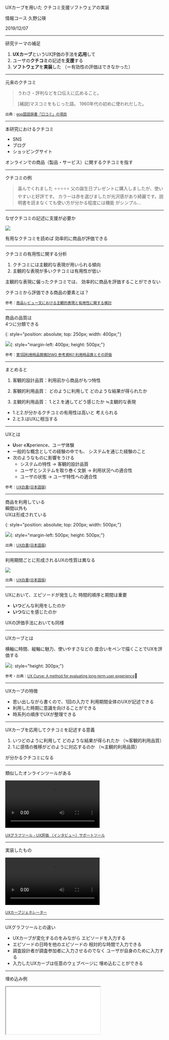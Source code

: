 UXカーブを用いた
クチコミ支援ソフトウェアの実装

情報コース
久野公瑛

<time datetime="2019-12-07">2019/12/07</time>

---

研究テーマの補足

1. **UXカーブ**というUX評価の手法を**応用**して
2. ユーザの**クチコミ**の記述を**支援**する
3. **ソフトウェア**を**実装**した
    （＝有効性の評価はできなかった）

---

元来のクチコミ

> うわさ・評判などを口伝えに広めること。
> 
> [補説]マスコミをもじった語。
> 1960年代の初めに使われだした。

<small>出典：[goo国語辞書「口コミ」の項目](https://dictionary.goo.ne.jp/word/%E5%8F%A3%E3%82%B3%E3%83%9F/)</small>

---

本研究におけるクチコミ

- SNS
- ブログ
- ショッピングサイト

オンラインでの商品（製品・サービス）に関するクチコミを指す

---

クチコミの例

> 喜んでくれました
> :star::star::star::star::star:
> 父の誕生日プレゼントに購入しましたが、使いやすいと好評です。
> カラーは赤を選びましたが光沢感があり綺麗です。説明書を読まなくても使い方が分かる程度には機能
> がシンプル…

---

なぜクチコミの記述に支援が必要か

![](images/word-of-mouth-flow.svg)

有用なクチコミを読めば
効率的に商品が評価できる

---

クチコミの有用性に関する分析

1. クチコミには主観的な表現が用いられる傾向
2. 主観的な表現が多いクチコミは有用性が低い

主観的な表現に偏ったクチコミでは、
効率的に商品を評価することができない

クチコミから評価できる商品の要素とは？

<small>参考：[商品レビュー文における主観的表現と有用性に関する検討](https://ipsj.ixsq.nii.ac.jp/ej/?action=repository_uri&item_id=164274&file_id=1&file_no=1)</small>

---


<p>商品の品質は<br>4つに分類できる</p>{: style="position: absolute; top: 250px; width: 400px;"}

![](images/4-quality-attribute-groups.svg){: style="margin-left: 400px; height: 500px;"}

<small>参考：[第1回利用時品質検討WG 参考資料1 利用時品質とその評価](https://www.ipa.go.jp/files/000054772.pdf)</small>

---

まとめると

1. 客観的設計品質：利用前から商品がもつ特性

2. 客観的利用品質：
    どのように利用して
    どのような結果が得られたか

3. 主観的利用品質： 1\.と2\.を通してどう感じたか
    ≒主観的な表現

- 1\.と2\.が分かるクチコミの有用性は高いと
    考えられる
- 2\.と3\.はUXに相当する

---

UXとは

- **U**ser e**X**perience、ユーザ体験
- 一般的な概念としての経験の中でも、
    システムを通じた経験のこと
- 次のようなものに影響をうける
    - システムの特性
        → 客観的設計品質
    - ユーザとシステムを取り巻く文脈
        → 利用状況への適合性
    - ユーザの状態
        → ユーザ特性への適合性

<small>参考：[UX白書(日本語版)](http://site.hcdvalue.org/docs)</small>

---

<p>商品を利用している<br>瞬間以外も<br>UXは形成されている</p>{: style="position: absolute; top: 200px; width: 500px;"}

![](images/2019-11-19_15-12-21.png){: style="margin-left: 500px; height: 500px;"}

<small>出典：[UX白書(日本語版)](http://site.hcdvalue.org/docs)</small>

---

利用期間ごとに形成されるUXの性質は異なる

![](images/2019-11-19_15-47-06.png)

<small>出典：[UX白書(日本語版)](http://site.hcdvalue.org/docs)</small>

---

UXにおいて、エピソードが発生した
時間的順序と期間は重要

- **いつ**どんな利用をしたのか
- **いつ**なにを感じたのか

UXの評価手法においても同様

---

UXカーブとは

横軸に時間、縦軸に魅力、使いやすさなどの
度合いをペンで描くことでUXを評価する

![](images/2019-11-19_16-23-19.png){: style="height: 300px;"}

<small>参考・出典：[UX Curve: A method for evaluating long-term user experience](https://doi.org/10.1016/j.intcom.2011.06.005)</small>

---

UXカーブの特徴

- 思い出しながら書くので、1回の入力で
    利用期間全体のUXが記述できる
- 利用した時期に意識を向けることができる
- 時系列の順序でUXが整理できる

---

UXカーブを応用してクチコミを記述する意義

1. いつどのように利用して
    どのような結果が得られたか
    （≒客観的利用品質）
2. 1.に感情の推移がどのように対応するのか
    （≒主観的利用品質）

が分かるクチコミになる

---

類似したオンラインツールがある

<video controls src="images/ux-graph-tool-demo.mp4" />{: style="height: 500px"}

<small>[UXグラフツール - UX評価 （インタビュー）サポートツール](https://ux-graph.com/uxgraph/)</small>

---

実装したもの

<video controls src="images/ux-curve-generator-demo.mp4" />{: style="height: 500px"}

<small>[UXカーブジェネレーター](https://ux-curve-generator.netlify.com)</small>

---

UXグラフツールとの違い

- UXカーブが変化するのをみながら
    エピソードを入力する
- エピソードの日時を他のエピソードの
    相対的な時間で入力できる
- 調査設計者が調査参加者に入力させるのでなく
    ユーザが自身のために入力する
- 入力したUXカーブは任意のウェブページに
    埋め込むことができる

---

埋め込み例

<iframe src="images/example.html" />{: style="width: 400px; height: 500px;"}

---

今後の課題と展望

- 本ソフトウェアの有効性を検証する必要がある
    - 自由記述との比較
    - UXグラフツールとの比較
- 本ソフトウェアで作成したデータの
    テキストマイニングによる分析
- 複数のUXカーブを入力できるようにする
